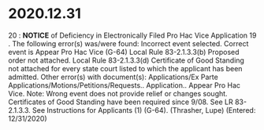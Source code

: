 # 2020.12.31

20 : **NOTICE** of Deficiency in Electronically Filed Pro Hac Vice Application 19 . The following error(s) was/were found: Incorrect event selected. Correct event is Appear Pro Hac Vice (G-64) Local Rule 83-2.1.3.3(b) Proposed order not attached. Local Rule 83-2.1.3.3(d) Certificate of Good Standing not attached for every state court listed to which the applicant has been admitted. Other error(s) with document(s): Applications/Ex Parte Applications/Motions/Petitions/Requests.. Application.. Appear Pro Hac Vice. Note: Wrong event does not provide relief or changes sought. Certificates of Good Standing have been required since 9/08. See LR 83-2.1.3.3. See Instructions for Applicants (1) (G-64). (Thrasher, Lupe) (Entered: 12/31/2020)